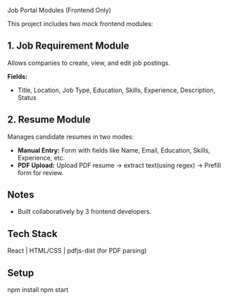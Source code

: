 Job Portal Modules (Frontend Only)

This project includes two mock frontend modules:

## 1. Job Requirement Module
Allows companies to create, view, and edit job postings.

**Fields:**
- Title, Location, Job Type, Education, Skills, Experience, Description, Status

## 2. Resume Module
Manages candidate resumes in two modes:

- **Manual Entry:** 
Form with fields like Name, Email, Education, Skills, Experience, etc.
- **PDF Upload:** 
Upload PDF resume → extract text(using regex) → 
Prefill form for review.

## Notes
- Built collaboratively by 3 frontend developers.

## Tech Stack
React | HTML/CSS | pdfjs-dist (for PDF parsing)

## Setup
npm install
npm start